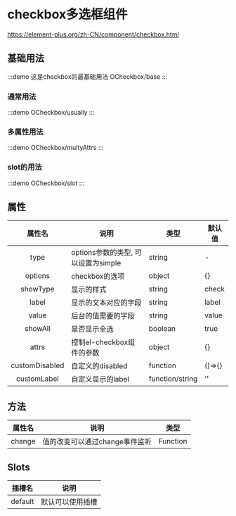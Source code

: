 # checkbox多选框组件

https://element-plus.org/zh-CN/component/checkbox.html

## 基础用法

:::demo 这是checkbox的最基础用法
OCheckbox/base
:::

### 通常用法

:::demo
OCheckbox/usually
:::

### 多属性用法

:::demo
OCheckbox/multyAttrs
:::

### slot的用法

:::demo
OCheckbox/slot
:::

## 属性

|     属性名     | 说明                                | 类型            | 默认值 |
| :------------: | ----------------------------------- | --------------- | ------ |
|      type      | options参数的类型, 可以设置为simple | string          | -      |
|    options     | checkbox的选项                      | object          | {}     |
|    showType    | 显示的样式                          | string          | check  |
|     label      | 显示的文本对应的字段                | string          | label  |
|     value      | 后台的值需要的字段                  | string          | value  |
|    showAll     | 是否显示全选                        | boolean         | true   |
|     attrs      | 控制el-checkbox组件的参数           | object          | {}     |
| customDisabled | 自定义的disabled                    | function        | ()=>{} |
|  customLabel   | 自定义显示的label                   | function/string | ''     |

## 方法

| 属性名 | 说明                           | 类型     |
| :----: | ------------------------------ | -------- |
| change | 值的改变可以通过change事件监听 | Function |

## Slots

| 插槽名  | 说明             |
| :-----: | ---------------- |
| default | 默认可以使用插槽 |
